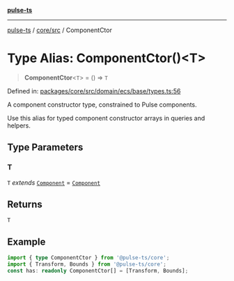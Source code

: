 [**pulse-ts**](../../../README.md)

***

[pulse-ts](../../../README.md) / [core/src](../README.md) / ComponentCtor

# Type Alias: ComponentCtor()\<T\>

> **ComponentCtor**\<`T`\> = () => `T`

Defined in: [packages/core/src/domain/ecs/base/types.ts:56](https://github.com/jlehett/pulse-ts/blob/4869ef2c4af7bf37d31e2edd2d6d1ba148133fb2/packages/core/src/domain/ecs/base/types.ts#L56)

A component constructor type, constrained to Pulse components.

Use this alias for typed component constructor arrays in queries and helpers.

## Type Parameters

### T

`T` *extends* [`Component`](../classes/Component.md) = [`Component`](../classes/Component.md)

## Returns

`T`

## Example

```ts
import { type ComponentCtor } from '@pulse-ts/core';
import { Transform, Bounds } from '@pulse-ts/core';
const has: readonly ComponentCtor[] = [Transform, Bounds];
```
